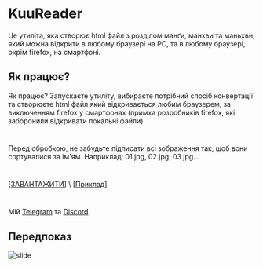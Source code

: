 # KuuReader
Це утиліта, яка створює html файл з розділом манґи, манхви та маньхви, який можна відкрити в любому браузері на PC, та в любому браузері, окрім firefox, на смартфоні.

## Як працює? 
Як працює? Запускаєте утиліту, вибираєте потрібний спосіб конвертації та створюєте html файл який відкривається любим браузерем, за виключенням firefox у смартфонах (примха розробників firefox, які заборонили відкривати локальні файли).<br>
#
Перед обробкою, не забудьте підписати всі зображення так, щоб вони сортувалися за ім'ям. Наприклад: 01.jpg, 02.jpg, 03.jpg...
#
[[ЗАВАНТАЖИТИ](https://github.com/Kuudere-phile/KuuReader/releases)] \ [[Приклад](https://kuudere-phile.github.io/KuuReader/)]
#
Мій [Telegram](https://t.me/kuuderephile) та [Discord](https://discord.gg/36yH5WrmN3)

## Передпоказ
![slide](https://raw.githubusercontent.com/Kuudere-phile/KuuReader/refs/heads/main/picture/2024-12-27%2006-10-33.gif)
